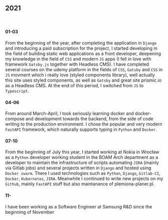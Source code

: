 ## 2021

&nbsp;

#### 01-03

From the beginning of the year, after completing the application in `Django` and introducing a paid subscription for the project, I started developing in the field of building static web applications as a front developer, deepening my knowledge in the field of `CSS` and modern `JS` apps (I fell in love with framework `Gatsby.js` together with Headless CMS). I have completed several courses on the udemy platform in the fields of `CSS`, `Gatsby` and `CSS` in `JS` movment which i really love (styled components library), well actually this site uses styled components, as well as `Gatsby` and great site prismic.io as a Headless CMS. At the end of this period, I switched from `JS` to `Typescript`.

#### 04-06

From around March-April, I took seriously learning docker and docker-compose and development towards the backend, from the side of code writing to the production environment. I chose the popular and very modern `FastAPI` framework, which naturally supports typing in `Python` and `Docker`.

#### 07-10

From the beginning of July this year, I started working at Nokia in Wrocław as a `Python` developer working student in the BOAM Arch department as a developer to maintain the infrastructure of scripts automating `JIRA` (mainly via Gitlab jobs) and several projects written in `Django` and hosted using `Docker swarm`. There I used technologies such as `Python`, `Django`, `Gitlab-CI`, `Docker`, `Kubernetes`, `JIRA`. Meanwhile I continued to write new projects on my `Github`, mainly `FastAPI` stuff but also maintanance of plemiona-planer.pl.

#### 11-

I have been working as a Software Engineer at Samsung R&D since the beginning of November
